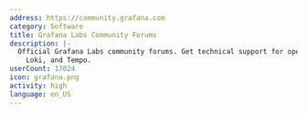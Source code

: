 ```yaml
---
address: https://community.grafana.com
category: Software
title: Grafana Labs Community Forums
description: |-
  Official Grafana Labs community forums. Get technical support for open source Grafana,
    Loki, and Tempo.
userCount: 17024
icon: grafana.png
activity: high
language: en_US
---
```

